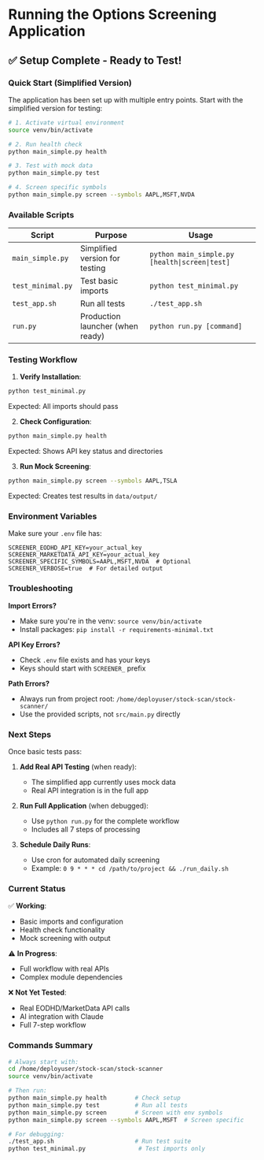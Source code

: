 # Running the Options Screening Application

## ✅ Setup Complete - Ready to Test!

### Quick Start (Simplified Version)

The application has been set up with multiple entry points. Start with the simplified version for testing:

```bash
# 1. Activate virtual environment
source venv/bin/activate

# 2. Run health check
python main_simple.py health

# 3. Test with mock data
python main_simple.py test

# 4. Screen specific symbols
python main_simple.py screen --symbols AAPL,MSFT,NVDA
```

### Available Scripts

| Script | Purpose | Usage |
|--------|---------|-------|
| `main_simple.py` | Simplified version for testing | `python main_simple.py [health\|screen\|test]` |
| `test_minimal.py` | Test basic imports | `python test_minimal.py` |
| `test_app.sh` | Run all tests | `./test_app.sh` |
| `run.py` | Production launcher (when ready) | `python run.py [command]` |

### Testing Workflow

1. **Verify Installation**:
```bash
python test_minimal.py
```
Expected: All imports should pass

2. **Check Configuration**:
```bash
python main_simple.py health
```
Expected: Shows API key status and directories

3. **Run Mock Screening**:
```bash
python main_simple.py screen --symbols AAPL,TSLA
```
Expected: Creates test results in `data/output/`

### Environment Variables

Make sure your `.env` file has:
```env
SCREENER_EODHD_API_KEY=your_actual_key
SCREENER_MARKETDATA_API_KEY=your_actual_key
SCREENER_SPECIFIC_SYMBOLS=AAPL,MSFT,NVDA  # Optional
SCREENER_VERBOSE=true  # For detailed output
```

### Troubleshooting

**Import Errors?**
- Make sure you're in the venv: `source venv/bin/activate`
- Install packages: `pip install -r requirements-minimal.txt`

**API Key Errors?**
- Check `.env` file exists and has your keys
- Keys should start with `SCREENER_` prefix

**Path Errors?**
- Always run from project root: `/home/deployuser/stock-scan/stock-scanner/`
- Use the provided scripts, not `src/main.py` directly

### Next Steps

Once basic tests pass:

1. **Add Real API Testing** (when ready):
   - The simplified app currently uses mock data
   - Real API integration is in the full app

2. **Run Full Application** (when debugged):
   - Use `python run.py` for the complete workflow
   - Includes all 7 steps of processing

3. **Schedule Daily Runs**:
   - Use cron for automated daily screening
   - Example: `0 9 * * * cd /path/to/project && ./run_daily.sh`

### Current Status

✅ **Working**:
- Basic imports and configuration
- Health check functionality  
- Mock screening with output

⚠️ **In Progress**:
- Full workflow with real APIs
- Complex module dependencies

❌ **Not Yet Tested**:
- Real EODHD/MarketData API calls
- AI integration with Claude
- Full 7-step workflow

### Commands Summary

```bash
# Always start with:
cd /home/deployuser/stock-scan/stock-scanner
source venv/bin/activate

# Then run:
python main_simple.py health        # Check setup
python main_simple.py test          # Run all tests
python main_simple.py screen        # Screen with env symbols
python main_simple.py screen --symbols AAPL,MSFT  # Screen specific

# For debugging:
./test_app.sh                       # Run test suite
python test_minimal.py               # Test imports only
```